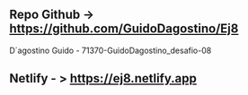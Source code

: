 ## Repo Github -> https://github.com/GuidoDagostino/Ej8
D´agostino Guido - 71370-GuidoDagostino_desafio-08

## Netlify - > https://ej8.netlify.app
